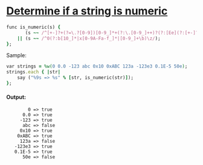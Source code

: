 [1]: http://rosettacode.org/wiki/Determine_if_a_string_is_numeric

# [Determine if a string is numeric][1]

```ruby
func is_numeric(s) {
       (s ~~ /^[+-]?+(?=\.?[0-9])[0-9_]*+(?:\.[0-9_]++)?(?:[Ee](?:[+-]?+[0-9_]+))?\z/)
    || (s ~~ /^0(?:b[10_]*|x[0-9A-Fa-f_]*|[0-9_]+\b)\z/);
};
```


Sample:

```ruby
var strings = %w(0 0.0 -123 abc 0x10 0xABC 123a -123e3 0.1E-5 50e);
strings.each { |str|
    say ("%9s => %s" % [str, is_numeric(str)]);
};
```

#### Output:
```
        0 => true
      0.0 => true
     -123 => true
      abc => false
     0x10 => true
    0xABC => true
     123a => false
   -123e3 => true
   0.1E-5 => true
      50e => false
```